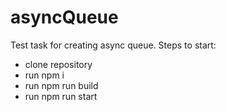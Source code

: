 # asyncQueue

Test task for creating async queue. 
Steps to start:
- clone repository
- run npm i
- run npm run build
- run npm run start
